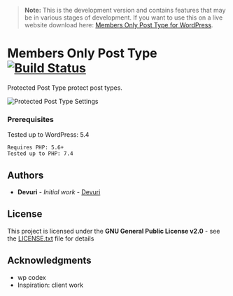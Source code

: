> **Note:** This is the development version and contains features that may be in various stages of development. If you want to use this on a live website download here: [Members Only Post Type for WordPress](https://wordpress.org/plugins/members-only-post-type/).

# Members Only Post Type [![Build Status](https://travis-ci.com/devuri/members-only-post-type.svg?branch=master)](https://travis-ci.com/devuri/members-only-post-type)
Protected Post Type protect post types.


![Protected Post Type Settings](https://user-images.githubusercontent.com/4777400/81521274-497c6080-930c-11ea-82c6-026992c0d440.png)

### Prerequisites

Tested up to WordPress: 5.4
```
Requires PHP: 5.6+
Tested up to PHP: 7.4
```

## Authors

* **Devuri** - *Initial work* - [Devuri](https://github.com/devuri)


## License

This project is licensed under the **GNU General Public License v2.0** - see the [LICENSE.txt](LICENSE.txt) file for details

## Acknowledgments

* wp codex
* Inspiration: client work

